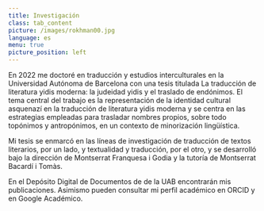 ```yaml
---
title: Investigación
class: tab_content
picture: /images/rokhman00.jpg
language: es
menu: true
picture_position: left
---
```


En 2022 me doctoré en traducción y estudios interculturales en la Universidad Autónoma de Barcelona con una tesis titulada La traducción de literatura yidis moderna: la judeidad yidis y el traslado de endónimos. El tema central del trabajo es la representación de la identidad cultural asquenazí en la traducción de literatura yidis moderna y se centra en las estrategias empleadas para trasladar nombres propios, sobre todo topónimos y antropónimos, en un contexto de minorización lingüística.

Mi tesis se enmarcó en las líneas de investigación de traducción de textos literarios, por un lado, y textualidad y traducción, por el otro, y se desarrolló bajo la dirección de Montserrat Franquesa i Godia y la tutoría de Montserrat Bacardí i Tomàs.

En el Depósito Digital de Documentos de de la UAB encontrarán mis publicaciones. Asimismo pueden consultar mi perfil académico en ORCID y en Google Académico.